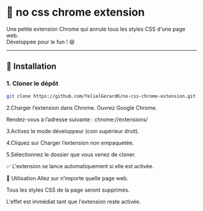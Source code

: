 # 🚫 no css chrome extension

Une petite extension Chrome qui annule tous les styles CSS d'une page web.  
Développée pour le fun ! 😄

---

## 🔧 Installation

### 1. Cloner le dépôt

```bash
git clone https://github.com/YelielGerardK/no-css-chrome-extension.git
```

2.Charger l’extension dans Chrome.
Ouvrez Google Chrome.

Rendez-vous à l’adresse suivante :
chrome://extensions/

3.Activez le mode développeur (coin supérieur droit).

4.Cliquez sur Charger l’extension non empaquetée.

5.Sélectionnez le dossier que vous venez de cloner.

✅ L'extension se lance automatiquement si elle est activée.

🧪 Utilisation
Allez sur n’importe quelle page web.

Tous les styles CSS de la page seront supprimés.

L'effet est immédiat tant que l'extension reste activée.
